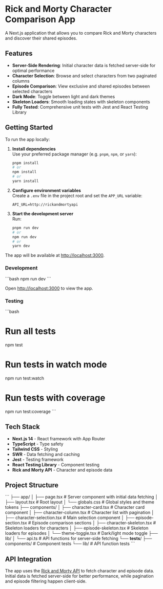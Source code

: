 # Rick and Morty Character Comparison App

A Next.js application that allows you to compare Rick and Morty characters and discover their shared episodes.

## Features

- **Server-Side Rendering**: Initial character data is fetched server-side for optimal performance
- **Character Selection**: Browse and select characters from two paginated columns
- **Episode Comparison**: View exclusive and shared episodes between selected characters
- **Dark Mode**: Toggle between light and dark themes
- **Skeleton Loaders**: Smooth loading states with skeleton components
- **Fully Tested**: Comprehensive unit tests with Jest and React Testing Library

## Getting Started

To run the app locally:

1. **Install dependencies**  
   Use your preferred package manager (e.g. `pnpm`, `npm`, or `yarn`):

   ```bash
   pnpm install
   # or
   npm install
   # or
   yarn install
   ```

2. **Configure environment variables**  
   Create a `.env` file in the project root and set the `APP_URL` variable:

   ```
   API_URL=http://rickandmortyapi
   ```

3. **Start the development server**  
   Run:

   ```bash
   pnpm run dev
   # or
   npm run dev
   # or
   yarn dev
   ```

The app will be available at [http://localhost:3000](http://localhost:3000).

### Development

\`\`\`bash
npm run dev
\`\`\`

Open [http://localhost:3000](http://localhost:3000) to view the app.

### Testing

\`\`\`bash

# Run all tests

npm test

# Run tests in watch mode

npm run test:watch

# Run tests with coverage

npm run test:coverage
\`\`\`

## Tech Stack

- **Next.js 14** - React framework with App Router
- **TypeScript** - Type safety
- **Tailwind CSS** - Styling
- **SWR** - Data fetching and caching
- **Jest** - Testing framework
- **React Testing Library** - Component testing
- **Rick and Morty API** - Character and episode data

## Project Structure

\`\`\`
├── app/
│ ├── page.tsx # Server component with initial data fetching
│ ├── layout.tsx # Root layout
│ └── globals.css # Global styles and theme tokens
├── components/
│ ├── character-card.tsx # Character card component
│ ├── character-column.tsx # Character list with pagination
│ ├── character-selection.tsx # Main selection component
│ ├── episode-section.tsx # Episode comparison sections
│ ├── character-skeleton.tsx # Skeleton loaders for characters
│ ├── episode-skeleton.tsx # Skeleton loaders for episodes
│ └── theme-toggle.tsx # Dark/light mode toggle
├── lib/
│ └── api.ts # API functions for server-side fetching
└── **tests**/
├── components/ # Component tests
└── lib/ # API function tests
\`\`\`

## API Integration

The app uses the [Rick and Morty API](https://rickandmortyapi.com/) to fetch character and episode data. Initial data is fetched server-side for better performance, while pagination and episode filtering happen client-side.
